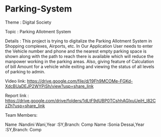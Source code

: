 # Parking-System

Theme : Digital Society

Topic : Parking Allotment System

Details : This project is trying to digitalize the Parking Allotment System in Shopping complexes, Airports, etc. In Our Application User needs to enter the Vehicle number and phone and the nearest empty parking space is shown along with the path to reach there is available which will reduce the manpower working in the parking areas. Also, giving feature of Calculation of bill Amount for a vehicle while exiting and viewing the status of all levels of parking to admin.

Video link: https://drive.google.com/file/d/19Fh9MCOMe-FGKd-XdcBUaDEJP2WYPiSh/view?usp=share_link

Report link : https://drive.google.com/drive/folders/1dLtF9dUBP0TCshhAGIxuUeiH_l82CzZh?usp=share_link

Team Members:

Name :Nandini Wani,Year :SY,Branch: Comp
Name :Sonia Dessai,Year :SY,Branch: Comp
